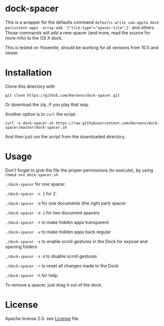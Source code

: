 # dock-spacer
This is a wrapper for the defaults command
`defaults write com.apple.dock persistent-apps -array-add '{"tile-type"="spacer-tile";}'` and others.
Those commands will add a new spacer (and more, read the source for more info) to the OS X dock.

This is tested on Yosemite, should be working for all versions from 10.5 and newer.

# Installation

Clone this directory with

    git clone https://github.com/Haroenv/dock-spacer.git

Or download the zip, if you play that way.

Another option is to `curl` the script

    curl -o dock-spacer.sh https://raw.githubusercontent.com/Haroenv/dock-spacer/master/dock-spacer.sh

And then just run the script from the downloaded directory.

# Usage

Don't forget to give the file the proper permissions (to execute), by using `chmod u+x dock-spacer.sh`

`./dock-spacer` for one spacer.

`./dock-spacer -n 2` for 2.

`./dock-spacer -d` for one documents (the right part) spacer

`./dock-spacer -d 2` for two document spacers

`./dock-spacer -t` to make hidden apps transparent

`./dock-spacer -v` to make hidden apps back regular

`./dock-spacer -s` to enable scroll gestures in the Dock for exposé and opening folders

`./dock-spacer -s d` to disable scroll gestures

`./dock-spacer -r` to reset all changes made to the Dock

`./dock-spacer -h` for help.

To remove a spacer, just drag it out of the dock.

# License

Apache license 2.0. see [License](LICENSE) file.